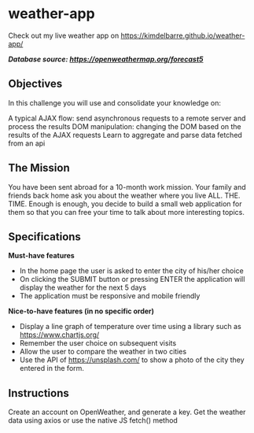 # weather-app
Check out my live weather app  on https://kimdelbarre.github.io/weather-app/


***Database source: https://openweathermap.org/forecast5***


## Objectives
In this challenge you will use and consolidate your knowledge on:

A typical AJAX flow: send asynchronous requests to a remote server and process the results
DOM manipulation: changing the DOM based on the results of the AJAX requests
Learn to aggregate and parse data fetched from an api


## The Mission
You have been sent abroad for a 10-month work mission. Your family and friends back home ask you about the weather where you live ALL. THE. TIME.
Enough is enough, you decide to build a small web application for them so that you can free your time to talk about more interesting topics.


## Specifications
**Must-have features**
- In the home page the user is asked to enter the city of his/her choice
- On clicking the SUBMIT button or pressing ENTER the application will display the weather for the next 5 days
- The application must be responsive and mobile friendly

**Nice-to-have features (in no specific order)**
- Display a line graph of temperature over time using a library such as https://www.chartjs.org/
- Remember the user choice on subsequent visits
- Allow the user to compare the weather in two cities
- Use the API of https://unsplash.com/ to show a photo of the city they entered in the form.


## Instructions
Create an account on OpenWeather, and generate a key.
Get the weather data using axios or use the native JS fetch() method

